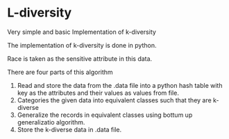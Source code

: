 # L-diversity

Very simple and basic Implementation of k-diversity

The implementation of k-diversity is done in python.

Race is taken as the sensitive attribute in this data.

There are four parts of this algorithm

1) Read and store the data from the .data file into a python hash table with key as the attributes and their values as values from file.
2) Categories the given data into equivalent classes such  that they are k-diverse
3) Generalize the records in equivalent classes using bottum up generalizatio algorithm.
4) Store the k-diverse data in .data file.

